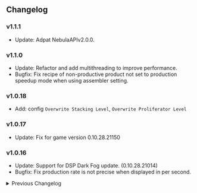 ## Changelog

### v1.1.1
* Update: Adpat NebulaAPIv2.0.0.  

### v1.1.0
* Update: Refactor and add multithreading to improve performance.  
* Bugfix: Fix recipe of non-productive product not set to production speedup mode when using assembler setting.  

### v1.0.18
* Add: config `Overwrite Stacking Level`, `Overwrite Proliferator Level`

### v1.0.17
* Update: Fix for game version 0.10.28.21150  

### v1.0.16 
* Update: Support for DSP Dark Fog update. (0.10.28.21014) 
* Bugfix: Fix production rate is not precise when displayed in per second. 

<details>
<summary>Previous Changelog</summary>

### v1.0.15 
* Update: add translated readme provided by Ximu-Luya on Github (thanks for contribution)  

### v1.0.14 
* Update: add zhCn translations provided by Ximu-Luya on Github (thanks for contribution)  

### v1.0.13 
* Update: change fractionator theoretical max calculation to account for stacked belts & spray 

### v1.0.12 
* Update: adjust item tooltip to get rid of cannot craft in replicator message 

### v1.0.11 
* Update: add item tooltip when item icon is hovered in stats window (disable with "Disable Item Hover Tip" config property) 

### v1.0.10 
* Bugfix: Fix bug with planet filtering when matched planet count is smaller than 2 
* Update: Add config property to disable filtering of planet list by precursor/consumer target
* Update: Add config property to control whether 2nd level precursor/consumers are shown

### v1.0.9
* Update: Add support for Nebula (thanks starfi5h) 
* Bugfix: Fix issue where Local System is added to astro list twice 

### v1.0.8
* Update: change so that when pre-cursor or successor filter is enabled, planet list is filtered to only planets that are producers or consumers of the item
* Add "Local System" to planet dropdown

### v1.0.7
* Update: update to sync with latest changes in game. 

### v1.0.6
* Bugfix: fix labs not detecting stacking condition 

### v1.0.5
* Bugfix: fix detection of non-productive assembler recipe default mode. Assemblers for antimatter treated as if they supported productivity mode 

### v1.0.4
* Bugfix: fix initialization issue with enhanced stats version

### v1.0.3
* Bugfix: resolve issue with initialization of Proliferator info when using BetterStats official was enabled

### v1.0.2
* Update: combined stats collection with bottleneck calculations
* Update: added 'Disable Bottleneck' config to allow only BetterStats functionality to be used. Removes precursors, made on, etc.
* Update: added detection for unsprayed items in bottleneck calculation

### v1.0.1
* Bugfix: handle modded items that are created after this plugin is initted

### v1.0.0
* Update: removed dependency on BetterStats. Now when that plugin is not installed a local fork of it will be used instead 
* Update: Account for usage of proliferator in local BetterStats fork
* Update: Detect stacking for Ray Receivers generating critical photons

</details>